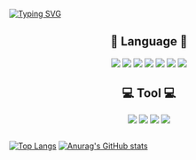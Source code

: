 <a href="https://git.io/typing-svg"><img src="https://readme-typing-svg.demolab.com?font=Indie+Flower&size=35&pause=1000&color=2729BD&background=FF37BE00&center=true&width=435&lines=My+name+is+Kang+Hyorim!" alt="Typing SVG" /></a>

<h2 align="center">📝 Language 📝</h2> 
<div align="center"><img src="https://img.shields.io/badge/Java-007396?style=flat-square&logo=java&logoColor=111111"/>  <img src="https://img.shields.io/badge/C-8669AE?style=flat-square&logo=C&logoColor=000000"/>  <img src="https://img.shields.io/badge/HTML-41BDF5?style=flat-square&logo=HTML5&logoColor=000000"/>  <img src="https://img.shields.io/badge/CSS3-1572B6?style=flat-square&logo=CSS3&logoColor=000000"/>    <img src="https://img.shields.io/badge/C++-00599C?style=flat-square&logo=C++&logoColor=000000"/>      <img src="https://img.shields.io/badge/Python-3776AB?style=flat&logo=Python&logoColor=FFFFFF"/>  <img src="https://img.shields.io/badge/PHP-777BB4?style=flat&logo=PHP&logoColor=FFFFFF"/> 
</div>

<h2 align="center">💻 Tool 💻</h2> 
<div align="center"><img src="https://img.shields.io/badge/Eclipse-5881D8?style=flat-square&logo=Eclipse&logoColor=000000"/>   <img src="https://img.shields.io/badge/Visual Studio-007ACC?style=flat-square&logo=Visual Studio&logoColor=000000"/>   <img src="https://img.shields.io/badge/Visual Studio Code-7360F2?style=flat-square&logo=Visual Studio Code&logoColor=000000"/>     <img src="https://img.shields.io/badge/Android Studio-3DDC84?style=flat-square&logo=Android Studio&logoColor=FFFFFF"/></div>
<h2></h2>
 
[![Top Langs](https://github-readme-stats.vercel.app/api/top-langs/?username=Hyorimkang)](https://github.com/Hyorimkang/github-readme-stats)                [![Anurag's GitHub stats](https://github-readme-stats.vercel.app/api?username=Hyorimkang)](https://github.com/Hyorimkang/github-readme-stats)

 
